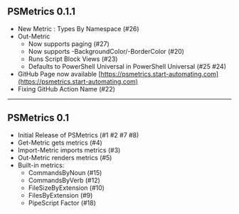 ## PSMetrics 0.1.1

* New Metric : Types By Namespace (#26)
* Out-Metric
  * Now supports paging (#27)
  * Now supports -BackgroundColor/-BorderColor (#20)
  * Runs Script Block Views (#23)
  * Defaults to PowerShell Universal in PowerShell Universal (#25 #24)
* GitHub Page now available [https://psmetrics.start-automating.com](https://psmetrics.start-automating.com)
* Fixing GitHub Action Name (#22)

---

## PSMetrics 0.1

* Initial Release of PSMetrics (#1 #2 #7 #8)
* Get-Metric gets metrics (#4)
* Import-Metric imports metrics (#3)
* Out-Metric renders metrics (#5)
* Built-in metrics:
  * CommandsByNoun (#15)
  * CommandsByVerb (#12)
  * FileSizeByExtension (#10)
  * FilesByExtension (#9)
  * PipeScript Factor (#18)
